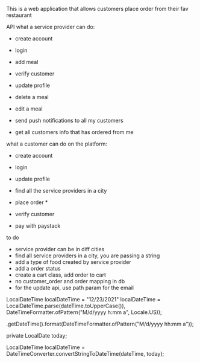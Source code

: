 This is a web application that allows customers place order from their fav restaurant 

 API
what a service provider can do: 
- create account
- login
- add meal

- verify customer
- update profile
- delete a meal
- edit a meal
- send push notifications to all my customers
- get all customers info that has ordered from me

what a customer can do on the platform:
- create account
- login
- update profile
- find all the service providers in a city
- place order *

- verify customer
- pay with paystack 



to do
- service provider can be in diff cities
- find all service providers in a city, you are passing a string
- add a type of food created by service provider
- add a order status
- create a cart class, add order to cart 
- no customer_order and order mapping in db
- for the update api, use path param for the email 

LocalDateTime localDateTime = "12/23/2021"
localDateTime = LocalDateTime.parse(dateTime.toUpperCase()),
                         DateTimeFormatter.ofPattern("M/d/yyyy h:mm a", Locale.US));

  .getDateTime().format(DateTimeFormatter.ofPattern("M/d/yyyy hh:mm a"));


private LocalDate today;

LocalDateTime localDateTime = DateTimeConverter.convertStringToDateTime(dateTime, today);



